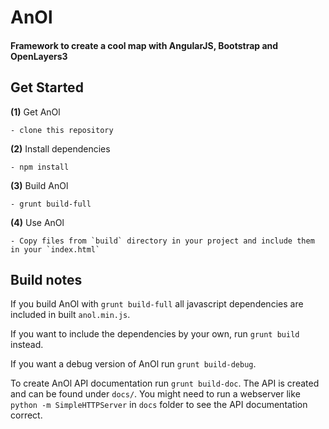 # AnOl

#### Framework to create a cool map with AngularJS, Bootstrap and OpenLayers3

## Get Started

**(1)** Get AnOl

    - clone this repository

**(2)** Install dependencies

    - npm install

**(3)** Build AnOl

    - grunt build-full

**(4)** Use AnOl

    - Copy files from `build` directory in your project and include them in your `index.html`

## Build notes

If you build AnOl with `grunt build-full` all javascript dependencies are included in built `anol.min.js`.

If you want to include the dependencies by your own, run `grunt build` instead.

If you want a debug version of AnOl run `grunt build-debug`.

To create AnOl API documentation run `grunt build-doc`. The API is created and can be found under `docs/`. You might need to run a webserver like `python -m SimpleHTTPServer` in `docs` folder to see the API documentation correct.
